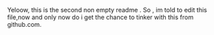 Yeloow, this is the second non empty readme .
So , im told to edit this file,now and only now do i get the chance to tinker with this from github.com.
